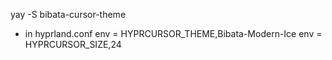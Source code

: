 yay -S bibata-cursor-theme

- in hyprland.conf
  env = HYPRCURSOR_THEME,Bibata-Modern-Ice
  env = HYPRCURSOR_SIZE,24
